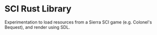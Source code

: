 # SCI Rust Library

Experimentation to load resources from a Sierra SCI game (e.g. Colonel's Bequest), and render using SDL.

